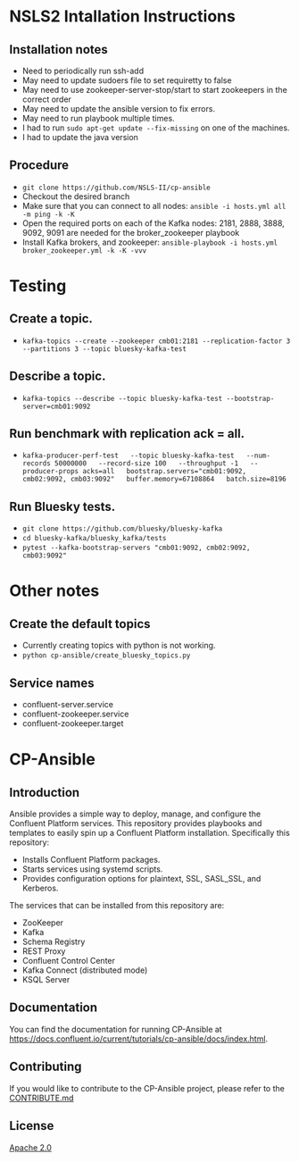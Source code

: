 
# NSLS2 Intallation Instructions

## Installation notes
* Need to periodically run ssh-add
* May need to update sudoers file to set requiretty to false
* May need to use zookeeper-server-stop/start to start zookeepers in the correct order
* May need to update the ansible version to fix errors.
* May need to run playbook multiple times.
* I had to run `sudo apt-get update --fix-missing` on one of the machines.
* I had to update the java version

## Procedure
* `git clone https://github.com/NSLS-II/cp-ansible`
* Checkout the desired branch
* Make sure that you can connect to all nodes: `ansible -i hosts.yml all -m ping -k -K`
* Open the required ports on each of the Kafka nodes: 2181, 2888, 3888, 9092, 9091 are needed for the broker_zookeeper playbook
* Install Kafka brokers, and zookeeper: `ansible-playbook -i hosts.yml broker_zookeeper.yml -k -K -vvv`


# Testing

## Create a topic.
* `kafka-topics --create --zookeeper cmb01:2181 --replication-factor 3 --partitions 3 --topic bluesky-kafka-test`

## Describe a topic.
* `kafka-topics --describe --topic bluesky-kafka-test --bootstrap-server=cmb01:9092`

## Run benchmark with replication ack = all.
* `kafka-producer-perf-test   --topic bluesky-kafka-test   --num-records 50000000   --record-size 100   --throughput -1   --producer-props acks=all   bootstrap.servers="cmb01:9092, cmb02:9092, cmb03:9092"   buffer.memory=67108864   batch.size=8196`

## Run Bluesky tests.
* `git clone https://github.com/bluesky/bluesky-kafka`
* `cd bluesky-kafka/bluesky_kafka/tests`
* `pytest --kafka-bootstrap-servers "cmb01:9092, cmb02:9092, cmb03:9092"`


# Other notes

## Create the default topics
* Currently creating topics with python is not working.
* `python cp-ansible/create_bluesky_topics.py`

## Service names
* confluent-server.service
* confluent-zookeeper.service
* confluent-zookeeper.target


# CP-Ansible

## Introduction

Ansible provides a simple way to deploy, manage, and configure the Confluent Platform services. This repository provides playbooks and templates to easily spin up a Confluent Platform installation. Specifically this repository:

* Installs Confluent Platform packages.
* Starts services using systemd scripts.
* Provides configuration options for plaintext, SSL, SASL_SSL, and Kerberos.

The services that can be installed from this repository are:

* ZooKeeper
* Kafka
* Schema Registry
* REST Proxy
* Confluent Control Center
* Kafka Connect (distributed mode)
* KSQL Server

## Documentation

You can find the documentation for running CP-Ansible at https://docs.confluent.io/current/tutorials/cp-ansible/docs/index.html.

## Contributing


If you would like to contribute to the CP-Ansible project, please refer to the [CONTRIBUTE.md](https://github.com/confluentinc/cp-ansible/blob/5.4.x/CONTRIBUTING.md)


## License

[Apache 2.0](https://github.com/confluentinc/cp-ansible/blob/5.4.x/LICENSE.md)
